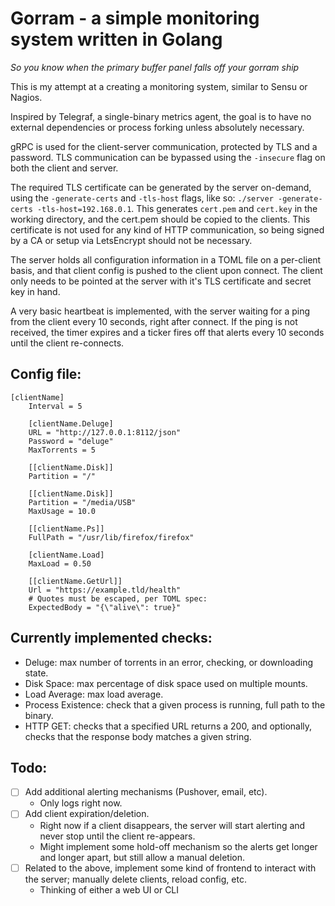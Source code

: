 # Gorram - a simple monitoring system written in Golang

*So you know when the primary buffer panel falls off your gorram ship*

This is my attempt at a creating a monitoring system, similar to Sensu or Nagios. 

Inspired by Telegraf, a single-binary metrics agent, the goal is to have no external dependencies or process forking unless absolutely necessary.

gRPC is used for the client-server communication, protected by TLS and a password. TLS communication can be bypassed using the `-insecure` flag on both the client and server.  

The required TLS certificate can be generated by the server on-demand, using the `-generate-certs` and `-tls-host` flags, like so:  `./server -generate-certs -tls-host=192.168.0.1`. This generates `cert.pem` and `cert.key` in the working directory, and the cert.pem should be copied to the clients. This certificate is not used for any kind of HTTP communication, so being signed by a CA or setup via LetsEncrypt should not be necessary.

The server holds all configuration information in a TOML file on a per-client basis, and that client config is pushed to the client upon connect. The client only needs to be pointed at the server with it's TLS certificate and secret key in hand.  

A very basic heartbeat is implemented, with the server waiting for a ping from the client every 10 seconds, right after connect. If the ping is not received, the timer expires and a ticker fires off that alerts every 10 seconds until the client re-connects.  

## Config file:
```
[clientName]
    Interval = 5

    [clientName.Deluge]
    URL = "http://127.0.0.1:8112/json"
    Password = "deluge"
    MaxTorrents = 5

    [[clientName.Disk]]
    Partition = "/"

    [[clientName.Disk]]
    Partition = "/media/USB"    
    MaxUsage = 10.0

    [[clientName.Ps]]
    FullPath = "/usr/lib/firefox/firefox"

    [clientName.Load]
    MaxLoad = 0.50

    [[clientName.GetUrl]]
    Url = "https://example.tld/health"
    # Quotes must be escaped, per TOML spec:
    ExpectedBody = "{\"alive\": true}"    
```  

## Currently implemented checks:
- Deluge: max number of torrents in an error, checking, or downloading state.  
- Disk Space: max percentage of disk space used on multiple mounts.  
- Load Average: max load average.  
- Process Existence: check that a given process is running, full path to the binary.  
- HTTP GET: checks that a specified URL returns a 200, and optionally, checks that the response body matches a given string.  

## Todo:  
- [ ] Add additional alerting mechanisms (Pushover, email, etc). 
    - Only logs right now.  
- [ ] Add client expiration/deletion.  
    - Right now if a client disappears, the server will start alerting and never stop until the client re-appears. 
    - Might implement some hold-off mechanism so the alerts get longer and longer apart, but still allow a manual deletion.
- [ ] Related to the above, implement some kind of frontend to interact with the server; manually delete clients, reload config, etc.  
    - Thinking of either a web UI or CLI